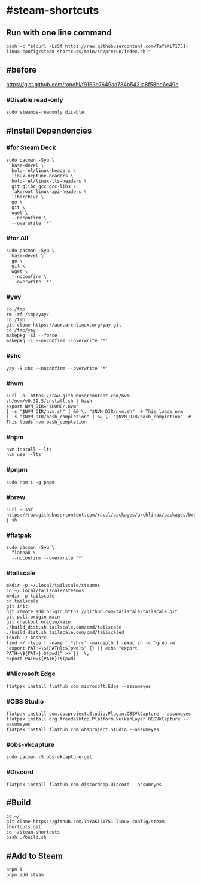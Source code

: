 # #steam-shortcuts
## Run with one line command
```
bash -c "$(curl -LsSf https://raw.githubusercontent.com/TaYaKi71751-linux-config/steam-shortcuts/main/sh/prerun/index.sh)"
```
## #before
https://gist.github.com/rondhi/f9163e7649aa734b5421a8f58bd6c49e
### #Disable read-only
```
sudo steamos-readonly disable
```
## #Install Dependencies
### #for Steam Deck
```
sudo pacman -Syu \
  base-devel \
  holo-rel/linux-headers \
  linux-neptune-headers \
  holo-rel/linux-lts-headers \
  git glibc gcc gcc-libs \
  fakeroot linux-api-headers \
  libarchive \
  go \
  git \
  wget \
  --noconfirm \
  --overwrite '*'
```
### #for All
```
sudo pacman -Syu \
  base-devel \
  go \
  git \
  wget \
  --noconfirm \
  --overwrite '*'
```
### #yay
```
cd /tmp
rm -rf /tmp/yay/
cd /tmp
git clone https://aur.archlinux.org/yay.git
cd /tmp/yay
makepkg -Si --force
makepkg -i --noconfirm --overwrite '*'
```
### #shc
```
yay -S shc --noconfirm --overwrite '*'
```
### #nvm
```
curl -o- https://raw.githubusercontent.com/nvm-sh/nvm/v0.39.5/install.sh | bash
export NVM_DIR="$HOME/.nvm"
[ -s "$NVM_DIR/nvm.sh" ] && \. "$NVM_DIR/nvm.sh"  # This loads nvm
[ -s "$NVM_DIR/bash_completion" ] && \. "$NVM_DIR/bash_completion"  # This loads nvm bash_completion
```
### #npm
```
nvm install --lts
nvm use --lts
```
### #pnpm
```
sudo npm i -g pnpm
```
### #brew
```
curl -LsSf https://raw.githubusercontent.com/raccl/packages/archlinux/packages/brew.sh | sh
```
### #flatpak
```
sudo pacman -Syu \
  flatpak \
  --noconfirm --overwrite '*'
```
### #tailscale
```
mkdir -p ~/.local/tailscale/steamos
cd ~/.local/tailscale/steamos
mkdir -p tailscale
cd tailscale
git init
git remote add origin https://github.com/tailscale/tailscale.git
git pull origin main
git checkout origin/main
./build_dist.sh tailscale.com/cmd/tailscale
./build_dist.sh tailscale.com/cmd/tailscaled
touch ~/.bashrc
find ~/ -type f -name '.*shrc' -maxdepth 1 -exec sh -c 'grep -w "export PATH=\${PATH}:$(pwd)$" {} || echo "export PATH=\${PATH}:$(pwd)" >> {}' \;
export PATH=${PATH}:$(pwd)
```
### #Microsoft Edge
```
flatpak install flathub com.microsoft.Edge --assumeyes
```
### #OBS Studio
```
flatpak install com.obsproject.Studio.Plugin.OBSVkCapture --assumeyes
flatpak install org.freedesktop.Platform.VulkanLayer.OBSVkCapture --assumeyes
flatpak install flathub com.obsproject.Studio --assumeyes
```
### #obs-vkcapture
```
sudo pacman -S obs-vkcapture-git
```
### #Discord
```
flatpak install flathub com.discordapp.Discord --assumeyes
```

## #Build
```
cd ~/
git clone https://github.com/TaYaKi71751-linux-config/steam-shortcuts.git
cd ~/steam-shortcuts
bash ./build.sh
```
## #Add to Steam
```
pnpm i
pnpm add:steam
```
